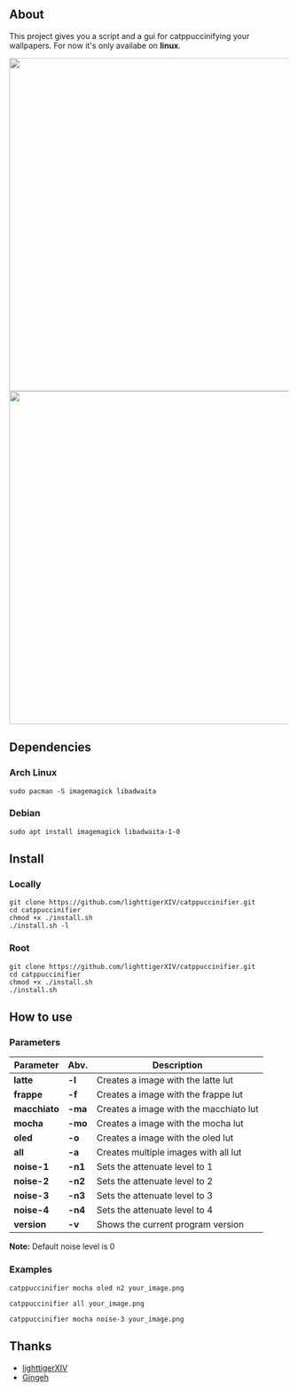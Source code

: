 ## About
This project gives you a script and a gui for catppuccinifying your wallpapers.
For now it's only availabe on **linux**.


<img src="https://user-images.githubusercontent.com/35658492/227786042-a2d272df-bf90-4d66-8e4f-9eb2a0c0d91a.png" height="600" >

<img src="https://user-images.githubusercontent.com/35658492/227786196-26910de7-37b2-4646-a43e-3f6a30f4c447.png" height="600">





## Dependencies

### Arch Linux
    sudo pacman -S imagemagick libadwaita
  
### Debian 
    sudo apt install imagemagick libadwaita-1-0
    
## Install
### Locally
    git clone https://github.com/lighttigerXIV/catppuccinifier.git
    cd catppuccinifier
    chmod +x ./install.sh
    ./install.sh -l
    
### Root
    git clone https://github.com/lighttigerXIV/catppuccinifier.git
    cd catppuccinifier
    chmod +x ./install.sh
    ./install.sh
    
## How to use

### Parameters
Parameter | Abv. | Description |
|-------|-----------|-----|
| **latte** | **-l** | Creates a image with the latte lut |
| **frappe** | **-f** | Creates a image with the frappe lut |
| **macchiato** | **-ma** | Creates a image with the macchiato lut |
| **mocha** | **-mo** | Creates a image with the mocha lut |
| **oled** | **-o** | Creates a image with the oled lut |
| **all** | **-a** | Creates multiple images with all lut |
| **noise-1** | **-n1** | Sets the attenuate level to 1 |
| **noise-2** | **-n2** | Sets the attenuate level to 2 |
| **noise-3** | **-n3** | Sets the attenuate level to 3 |
| **noise-4** | **-n4** | Sets the attenuate level to 4 |
| **version** | **-v** | Shows the current program version |

**Note:** Default noise level is 0

### Examples

```catppuccinifier mocha oled n2 your_image.png```

```catppuccinifier all your_image.png```

```catppuccinifier mocha noise-3 your_image.png```

## Thanks
- [lighttigerXIV](https://github.com/lighttigerXIV)
- [Gingeh](https://github.com/Gingeh)
